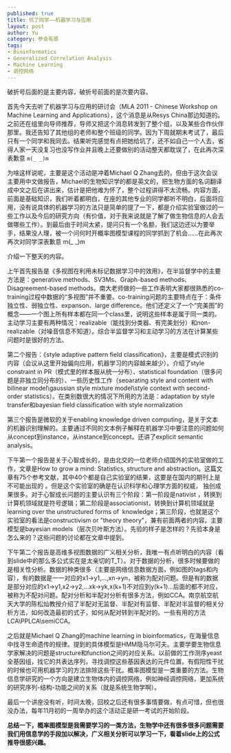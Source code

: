 ```yaml
--- 
published: true
title: 坑了同学——机器学习与应用
layout: post
author: Yu
category: 参会有感
tags:
- Bioinformatics
- Generalized Correlation Analysis
- Machine Learning
- 调控网络
---
```

破折号后面的是主要内容，破折号前面的是次要内容。


首先今天去听了机器学习与应用的研讨会（MLA 2011 - Chinese Workshop on Machine Learning and Applications），这个消息是从Resys China那边知道的。之前还在组里向导师推荐，导师又把这个消息转发到了整个组，以及某些合作伙伴那里。我还告知了其他组的老师和整个班级的同学。因为下周就期末考试了，最后只有一个同学和我同去。结果听完感觉有点把她给坑了，还不如自己一个人去，省得人家一天没复习也没写作业并且晚上还要做别的活动整天都耽误了，在此再次深表歉意 <code>m(_ _)m</code>


为啥这样说呢，主要是这个活动是冲着Michael Q Zhang去的，但由于这次会议主要用中文做报告，Michael的生物知识学的都是英文的，把生物方面的名词翻译成中文之后在讲出来，估计是把他难为怀了，整个过程讲得不太流畅。内容方面，前面是基础知识，我们听着都明白，在座的其他专业的同学都听不明白，后面将应用，没有说具体的机器学习的方法只是简单的提了一下，都是介绍实验室做过的一些工作以及今后的研究方向（有价值，对于我来说就是了解了做生物信息的人会去做哪些工作）。到最后由于时间太紧，提问只有一个名额，我们这边还以为要举手，结果没人理，被一个问何时开概率图模型课程的同学抓到了机会……在此再次再次对同学深表歉意 m(_ _)m


介绍一下整天的内容。


上午首先报告是《多视图在利用未标记数据学习中的效用》，在半监督学中的主要方法是：generative methods、SV3Ms、Graph-based methods、Disagreement-based methods。南大老师做的一些工作表明大家都很熟悉的co-training过程中数据的“多视图”并不重要。co-training问题的主要特点在于：条件独立性、弱独立性、expanson、large difference。他们还定义了一个“完美图”的概念——一个图上所有样本都在同一个class里，说明这些样本是属于同一类的。主动学习主要有两种情况：realizable（能找到分类器、有完美划分）和non-realizable（对噪音信息不知道）。综合半监督学习和主动学习的方法在计算某些问题时是很好的方法。


第二个报告：《style adaptive pattern field classification》，主要是模式识别的内容（会议从这里开始偏向应用，机器学习的内容越来越少）。介绍了style constraint in PR（模式里的样本服从统一分布）、statistical foundation（很多问题是非独立同分布的）、一些历史性工作（seoarating style and content with bilinear model\gaussian style mixture model\style context with second-order statistics）。在类别数很大的情况下所用的方法是：adaptation by style transfer和bayesian field classification with style normalization


第三个报告是微软的关于enabling knowledge driven computing，是关于文本的机器识别理解的。主要通过不同的文本例子解释在机器学习中要注意的问题如何从concept到instance，从instance到concept。还讲了explicit semantic analysis。


下午第一个报告是关于心智成长的，是由北交的一位老师介绍国外的实验室做的工作，文章是How to grow a mind: Statistics, structure and abstraction。这篇文章有75个参考文献，其中40个都是自己实验室的结果，这要是在国内的期刊上是不可能出现的 。但是这个实验室的确是在认识科学和心理学方面的权威， 独创成果很多。对于心智成长问题的主要认识有三个阶段：第一阶段是nativist ，转换到计算机领域就是符号逻辑；第二阶段是associationist，转换到计算机领域就是learning over the unstructured forms of  knowledge；第三阶段，也就是这个实验室的看法是constructivism or "theory theory"，兼有前面两者的内容。主要模型是bayesian models（层次贝叶斯方法）。先验的样子是怎样的？先验本身是怎么来的？这些问题的讨论都在文章中提到。


下午第二个报告是高维多视图数据的广义相关分析，我唯一有点听明白的内容（看到slide中的那么多公式实在是太亲切的T_T）。对于数据的分析，很多时候要做的是相关性分析。数据的种类很多（主要是网络信息数据方面，例如图的tags和内容），有的数据是一一对应的x1-&gt;y1,...,xn-&gt;yn，被称为配对问题。但是有的数据是部分对应的x1-&gt;y1,x2-&gt;y2,...xk-&gt;yk,x(k+1)不对应到y(k+1)...后面的都不对应，被称为不配对问题。配对分析和半配对分析有很多方法，例如CCA。南京航空航天大学的陈松灿教授介绍了半配对无监督、半配对有监督、半配对半监督的相关分析方法，如何改造最初的式子，如何从配对转到半配对的。一些有用的方法LCA\PPLCA\semiCCA。


之后就是Michael Q Zhang的machine learning in bioinformatics，在海量信息中找寻生命遗传的规律。提到的具体模型是HMM隐马尔可夫。主要学要生物信息学家解决的问题是structure和function之间的对应关系。以前做的工作测序yeast全基因组，找它的共表达序列，寻找调控这些基因表达的元件位置。有假阳性干扰的时候也可用机器学习的方法排除这些干扰。概率图模型是一类重要的方法。生物信息学研究的一个方向是建立生物体内的调控网络，例如神经调控网络，更加系统的研究序列-结构-功能之间的关系（就是系统生物学啊）。


最后一个讲座没有听，时间太晚，回校之后还有很多事情要做，有点可惜，但也很没办法，每年11月初的一周举办的这个活动正是研一考试的开始阶段。


**总结一下，概率图模型是我需要学习的一类方法，生物学中还有很多很多问题需要我们用信息学的手段加以解决，广义相关分析可以学习一下，看着slide上的公式推导很感兴趣。**
